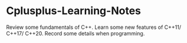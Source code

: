 # Cplusplus-Learning-Notes
Review some fundamentals of C++. Learn some new features of C++11/ C++17/ C++20. Record some details when programming.
